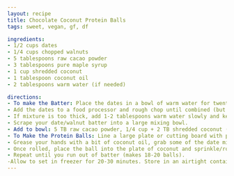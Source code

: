 ```yaml
---
layout: recipe
title: Chocolate Coconut Protein Balls
tags: sweet, vegan, gf, df

ingredients:
- 1/2 cups dates
- 1/4 cups chopped walnuts
- 5 tablespoons raw cacao powder
- 3 tablespoons pure maple syrup
- 1 cup shredded coconut
- 1 tablespoon coconut oil
- 2 tablespoons warm water (if needed)

directions:
- To make the Batter: Place the dates in a bowl of warm water for twenty minutes to soften. While they're soaking, grind the walnuts in a food processor. Leave a few chunks for texture.
- Add the dates to a food processor and rough chop until combined (but a few walnut chunks still remain).
- If mixture is too thick, add 1-2 tablespoons warm water slowly and keep blending. You may need to pause and scrape down the sides. The mixture will be very sticky.
- Scrape your date/walnut batter into a large mixing bowl.
- Add to bowl: 5 TB raw cacao powder, 1/4 cup + 2 TB shredded coconut (make sure you still have about 2/3 cup set aside for rolling later) and 3 TB maple syrup. Mix with a fork until everything is combined and "wet looking". The mixture should be sticky.
- To Make the Protein Balls: Line a large plate or cutting board with parchment paper. Pour the rest (about 2/3 cup) of the shredded coconut onto another plate. Place coconut oil in a small bowl next to your work area.
- Grease your hands with a bit of coconut oil, grab some of the date mixture and roll it into a ball (about one inch in diameter). 
- Once rolled, place the ball into the plate of coconut and sprinkle/roll it all about pressing down to make sure it sticks. Place the coconut covered ball onto the parchment paper.
- Repeat until you run out of batter (makes 18-20 balls).
-Allow to set in freezer for 20-30 minutes. Store in an airtight container.
---
```

